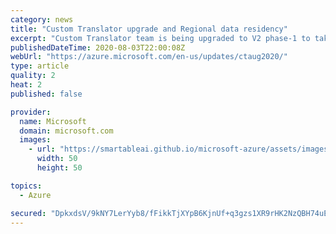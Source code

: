 ```yaml
---
category: news
title: "Custom Translator upgrade and Regional data residency"
excerpt: "Custom Translator team is being upgraded to V2 phase-1 to take advantage of the state-of-the-art neural machine translation (NMT) architecture available in Microsoft Translator. This architecture powers translation for Microsoft services such as Office 365, Teams, Speech Services, Bing.com, and Translator,"
publishedDateTime: 2020-08-03T22:00:08Z
webUrl: "https://azure.microsoft.com/en-us/updates/ctaug2020/"
type: article
quality: 2
heat: 2
published: false

provider:
  name: Microsoft
  domain: microsoft.com
  images:
    - url: "https://smartableai.github.io/microsoft-azure/assets/images/organizations/microsoft.com-50x50.jpg"
      width: 50
      height: 50

topics:
  - Azure

secured: "DpkxdsV/9kNY7LerYyb8/fFikkTjXYpB6KjnUf+q3gzs1XR9rHK2NzQBH74uEQNotPIcghxcOV6bfpxhC6w+flskZly7wpIDlXL51TXtdePHVY7ZdoDQS/M2mbgBM+qc5QaOSMnyPPrcnur6MgTxh7qw5sOQEGIvvpusd92k64Uh1KSsNYx07IfaLigoJ4L+H+VCyHp62lNcjSN84k67bYTNokQevUhugOKdeNGDRSrxkRRIheZTR8BrJbpHgyIKJjZ6Emn+6a57ggFWaFOmuRKJuXXVBswhKirhESYW2v3KzICtFbb03XlID4zYzmuQAmn00DsTyc4jTWojTpqXtA==;Zp8cdAFrvHtLVbCelgU8kA=="
---
```


